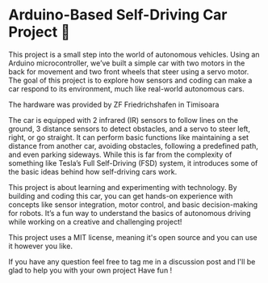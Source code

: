 
# Arduino-Based Self-Driving Car Project 🚗
This project is a small step into the world of autonomous vehicles. Using an Arduino microcontroller, we’ve built a simple car with two motors in the back for movement and two front wheels that steer using a servo motor. The goal of this project is to explore how sensors and coding can make a car respond to its environment, much like real-world autonomous cars.

The hardware was provided by ZF Friedrichshafen in Timisoara

The car is equipped with 2 infrared (IR) sensors to follow lines on the ground, 3 distance sensors to detect obstacles, and a servo to steer left, right, or go straight. It can perform basic functions like maintaining a set distance from another car, avoiding obstacles, following a predefined path, and even parking sideways. While this is far from the complexity of something like Tesla’s Full Self-Driving (FSD) system, it introduces some of the basic ideas behind how self-driving cars work.

This project is about learning and experimenting with technology. By building and coding this car, you can get hands-on experience with concepts like sensor integration, motor control, and basic decision-making for robots. It’s a fun way to understand the basics of autonomous driving while working on a creative and challenging project!

This project uses a MIT license, meaning it's open source and you can use it however you like.

If you have any question feel free to tag me in a discussion post and I'll be glad to help you with your own project
Have fun !







